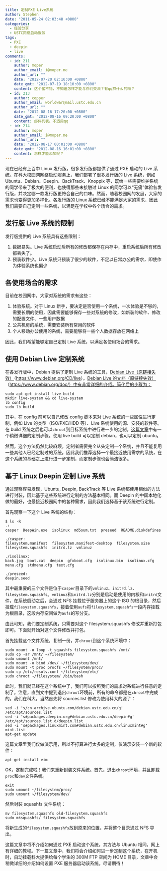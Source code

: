 ```yaml
---
title: 定制PXE Live系统
author: Stephen
date: "2011-05-24 02:03:48 +0800"
categories:
  - 经验分享
  - USTC网络启动服务
tags:
  - PXE
  - deepin
  - live
comments:
  - id: 211
    author: moper
    author_email: i@moper.me
    author_url: ""
    date: "2012-07-20 02:10:00 +0800"
    date_gmt: "2012-07-19 18:10:00 +0800"
    content: 这个蛮不错，不知道怎样才能与你们交流？有qq群什么的吗？
  - id: 213
    author: copper
    author_email: worldwar@mail.ustc.edu.cn
    author_url: ""
    date: "2012-08-16 17:20:00 +0800"
    date_gmt: "2012-08-16 09:20:00 +0800"
    content: 邮件列表。不适用qq
  - id: 214
    author: moper
    author_email: i@moper.me
    author_url: ""
    date: "2012-08-17 00:01:00 +0800"
    date_gmt: "2012-08-16 16:01:00 +0800"
    content: 怎样才能添加呢？
---
```


现在已经有上百中 Linux 发行版，很多发行版都提供了通过 PXE 启动的 Live 系统。在科大校园网网络启动服务上，我们部署了很多发行版的 Live 系统，例如 Ubuntu、Debian、Deepin、BackTrack、Knoppix 等，既给一些需要维护系统的同学带来了极大的便利，也使得那些未接触过 Linux 的同学可以“无痛”体验各发行版，并决定哪一款发行版更符合自己的口味。然而，随着校园网的发展，大家的需求也变得更加多样化。各发行版的 Linux 系统已经不能满足大家的需求，因此我们需要自己定制一些系统，以满足在学校中各个场合的需求。

## 发行版 Live 系统的限制

发行版提供的 Live 系统具有这些限制：

1.  数据易失。Live 系统启动后所有的修改都保存在内存中，重启系统后所有修改都丢失了。
1.  预装软件少。Live 系统只预装了很少的软件，不足以日常办公的需求，即使作为体验系统也偏少

## 各使用场合的需求

目前在校园网中，大家对系统的需求有这些：

1.  体验系统。对于 Linux 新手，要决定是否使用一个系统，一次体验是不够的，需要长期的使用，因此需要能够保存一些对系统的修改，如新装的软件、修改的配置文件、一些用户数据
1.  公共机房的系统，需要安装所有常用的软件
1.  个人移动办公使用的系统，需要能够将一些个人数据存放在网络上

因此，我们希望能够定自己定制 Live 系统，以满足各使用场合的需求。

## 使用 Debian Live 定制系统

在各发行版中，Debian 提供了定制 Live 系统的工具，[Debian Live（原链接失效）](http://live.debian.net/)（<https://www.debian.org/CD/live>）。[Debian Live 的文档（原链接失效）](http://live.debian.net/manual/en/html/live-manual.html)（https://www.debian.org/doc/）中有非常详细的介绍。简化后的步骤为：

```
sudo apt-get install live-build
mkdir live-system && cd live-system
lb config
sudo lb build
```

其中，在 config 前可以自己修改 config 脚本来对 Live 系统的一些属性进行定制，例如 Live 的类型（ISO/PXE/HDD 等）、Live 系统使用的源、安装的软件等。在 build 系统之后也可以`chroot`到目标系统中进行进一步的定制。[这篇文章](http://onebitbug.me/use-debian-live-to-create-customized-pxe-live-debian)中有一个稍微详细的定制步骤。使用 live build 可以定制 debian，也可以定制 ubuntu。

然而，这个方法仍然比较麻烦，定制者需要完全从头定制一个系统，并且不能复用一些其他人已经定制过的系统。因此我们推荐选择一个最接近使用需求的系统，在这个系统的基础之上进行进一步定制，而定制步骤也会简洁很多。

## 基于 Linux Deepin 定制 Live 系统

通过观察容易发现，Ubuntu, Deepin, BackTrack 等 Live 系统都使用相似的方法进行封装，因此基于这些系统进行定制的方法基本相同。而 Deepin 的中国本地化做的最好，也最接近校园网中的各种需求，因此我们选择基于该系统进行定制。

首先观察一下这个 Live 系统的结构：

```
$ ls -R
.:
casper  DeepWin.exe  isolinux  md5sum.txt  preseed  README.diskdefines

./casper:
filesystem.manifest  filesystem.manifest-desktop  filesystem.size  filesystem.squashfs  initrd.lz  vmlinuz

./isolinux:
back.jpg  boot.cat  deepin  gfxboot.cfg  isolinux.bin  isolinux.cfg  menu.cfg  stdmenu.cfg  text.cfg

./preseed:
deepin.seed
```

其中最重要的三个文件是位于`casper`目录下的`vmlinuz`、`initrd.lz`、`filesystem.squashfs`。`vmlinuz`和`initrd.lz`分别是启动是使用的内核和`initrd`文件，在系统启动之后，会通过 NFS 挂载位于服务器上的这个 ISO 的根目录，然后挂载`filesystem.squashfs`，接着使用`aufs`将`filesystem.squashfs`一段内存挂载为根目录，这段内存空间做为`aufs`的写分支。

由此可知，我们要定制系统，只需要对这个 filesystem.squashfs 修改并重新打包即可。下面就开始对这个文件修改并打包。

首先挂载这个文件系统，复制一份，并`chroot`到这个系统环境中：

```
sudo mount -o loop -t squashfs filesystem.squashfs /mnt/
sudo cp -ar /mnt/ ~/filesystem/
sudo umount /mnt/
sudo mount -o bind /dev/ ~/filesystem/dev/
sudo mount -t proc procfs ~/filesystem/proc/
sudo cp /etc/resolv.conf ~/filesystem/etc/
sudo chroot ~/filesystem/ /bin/bash
```

此时，我们就已经在这个系统中了，我们可以按照我们的需求对系统进行任意的定制了。注意，直到文中提到退出`chroot`环境前，所有的命令都是在`chroot`中完成的。我们在科大，当然首先将 sources.list 修改为使用科大的源了：

```
sed -i 's/cn.archive.ubuntu.com/debian.ustc.edu.cn/g' /etc/apt/sources.list
sed -i 's#packages.deepin.org#debian.ustc.edu.cn/deepin#g' /etc/apt/sources.list.d/deepin.list
sed -i 's#packages.linuxmint.com#debian.ustc.edu.cn/linuxmint#g' mint.list
apt-get update
```

这篇文章里我们仅做演示用，所以不打算进行太多的定制，仅演示安装一个新的软件：

```
apt-get install vim
```

OK，定制完成啦！我们来重新封装文件系统。首先，退出`chroot`环境，并且卸载`proc`和`dev`文件系统。

```
exit
sudo umount ~/filesystem/proc/
sudo umount ~/filesystem/dev/
```

然后封装 squashfs 文件系统：

```
mv filesystem.squashfs old-filesystem.squashfs
sudo mksquashfs/ filesystem.squashfs
```

将新生成的`filesystem.squashfs`放到原来的位置，并将整个目录通过 NFS 导出。

这篇文章中将不介绍如何通过 PXE 启动这个系统，其方法与 Ubuntu 相同，网上有详细的教程。下一篇文章中，我们将会介绍如何进一步定制这个系统，在开机时，自动挂载科大提供给每个学生的 300M FTP 空间为 HOME 目录，文章中会稍微详细的介绍如何设置 PXE 服务器启动该系统。尽请期待！
